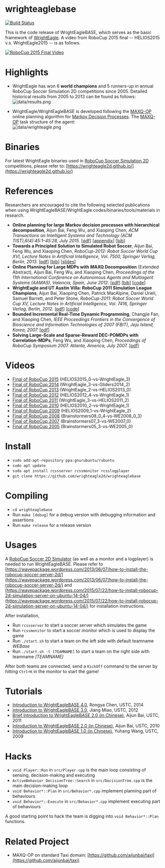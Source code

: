 # wrighteaglebase

[![Build Status](https://travis-ci.org/wrighteagle2d/wrighteaglebase.svg?branch=master)](https://travis-ci.org/wrighteagle2d/wrighteaglebase)

This is the code release of WrightEagleBASE, which serves as the basic framework of [WrightEagle](https://wrighteagle2d.github.io/).
A video from RoboCup 2015 final -- HELIOS2015 v.s. WrightEagle2015 -- is as follows.

[![RoboCup 2015 Final Video](data/robocup2015final.gif)](http://www.youtube.com/watch?v=Ptzv9NF9opM "RoboCup2015 Soccer Simulation 2D Final")

# Highlights

- WrightEagle has won 6 **world champions** and 5 runners-up in annual RoboCup Soccer Simulation 2D competitions since 2005. Detailed historical results from 2005 to 2013 can be found as follows:
  ![data/results.png](data/results.png "Historical Results")

- WrightEagle/WrightEagleBASE is developed following the [MAXQ-OP](https://github.com/aijunbai/taxi) online planning algorithm for [Markov Decision Processes](https://en.wikipedia.org/wiki/Markov_decision_process). The [MAXQ-OP](https://github.com/aijunbai/taxi) task structure of the agent:  
  ![data/wrighteagle.png](data/wrighteagle.png "MAXQ Task Graph")

# Binaries

For latest WrightEagle binaries used in [RoboCup Soccer Simulation 2D](https://en.wikipedia.org/wiki/RoboCup_2D_Soccer_Simulation_League) competitions, please refer to: [https://wrighteagle2d.github.io/](https://wrighteagle2d.github.io/)

# References

Researchers are encouraged to cite the following selected publications
when using WrightEagleBASE/WrightEagle codes/binaries/tools/materials in
research.

- **Online planning for large Markov decision processes with
  hierarchical decomposition**, Aijun Bai, Feng Wu, and Xiaoping
  Chen, _ACM Transactions on Intelligent Systems and Technology (ACM
  TIST),6(4):45:1–45:28, July 2015._
  \[[pdf](http://aijunbai.github.io/publications/TIST15-Bai.pdf)\]
  \[[appendix](http://aijunbai.github.io/publications/TIST15-Bai_app.pdf)\]
  \[[bib](http://aijunbai.github.io/publications/TIST15-Bai.bib)\]
- **Towards a Principled Solution to Simulated Robot Soccer**, Aijun
  Bai, Feng Wu, and Xiaoping Chen, _RoboCup-2012: Robot Soccer World Cup XVI, Lecture Notes in
  Artificial Intelligence, Vol. 7500, Springer Verlag, Berlin, 2013._
  \[[pdf](http://aijunbai.github.io/publications/LNAI12-Bai.pdf)\]
  \[[bib](http://aijunbai.github.io/publications/LNAI12-Bai.bib)\]
  \[[slides](http://aijunbai.github.io/slides/LNAI12-Bai_slides.pdf)\]
- **Online Planning for Large MDPs with MAXQ Decomposition** (Extended
  Abstract), Aijun Bai, Feng Wu, and Xiaoping Chen, _Proceedings of the 11th International Conference on Autonomous
  Agents and Multiagent Systems (AAMAS), Valencia, Spain, June 2012._
  \[[pdf](http://aijunbai.github.io/publications/AAMAS12-Bai.pdf)\]
  \[[bib](http://aijunbai.github.io/publications/AAMAS12-Bai.bib)\]
  \[[code](https://github.com/aijunbai/maxq-op)\]
- **WrightEagle and UT Austin Villa: RoboCup 2011 Simulation League
  Champions**, Aijun Bai, Xiaoping Chen, Patrick MacAlpine, Daniel
  Urieli, Samuel Barrett, and Peter Stone, _RoboCup-2011: Robot Soccer World Cup XV, Lecture Notes in
  Artificial Intelligence, Vol. 7416, Springer Verlag, Berlin, 2012._
  \[[pdf](http://aijunbai.github.io/publications/LNAI11-Bai.pdf)\]
  \[[code](https://github.com/wrighteagle2d/wrighteaglebase)\]
- **Bounded Incremental Real-Time Dynamic Programming**, Changjie Fan,
  and Xiaoping Chen, _IEEE Proceedings Frontiers in the Convergence of Bioscience and
  Information Technologies of 2007 (FBIT), Jeju Island, Korea, 2007._
  \[[pdf](http://ieeexplore.ieee.org/xpl/login.jsp?tp=&arnumber=4524180&url=http%3A%2F%2Fieeexplore.ieee.org%2Fxpls%2Fabs_all.jsp%3Farnumber%3D4524180)\]
- **Solving Large-Scale and Sparse-Reward DEC-POMDPs with
  Correlation-MDPs**, Feng Wu, and Xiaoping Chen, _Proceedings of
  RoboCup Symposium 2007. Atlanta, America, July 2007._
  \[[pdf](http://link.springer.com/chapter/10.1007%2F978-3-540-68847-1_18)\]

# Videos

- [Final of RoboCup 2015](https://www.youtube.com/watch?v=Ptzv9NF9opM) (HELIOS2015_0-vs-WrightEagle_3)
- [Final of RoboCup 2014](https://www.youtube.com/watch?v=kRIygFjlD_Q) (WrightEagle_3-vs-Gliders2014_2)
- [Final of RoboCup 2013](https://www.youtube.com/watch?v=BoWoIc4IrtI) (WrightEagle_2-vs-HELIOS2013_0)
- [Final of RoboCup 2012](https://www.youtube.com/watch?v=cDhSjSYPvdE) (HELIOS2012_4-vs-WrightEagle_1)
- [Final of RoboCup 2011](https://www.youtube.com/watch?v=leNDA5tzUfk) (WrightEagle_3-vs-HELIOS2011_2)
- [Final of RoboCup 2010](https://www.youtube.com/watch?v=BVWkndHk3AE) (HELIOS2010_2-vs-WrightEagle_1)
- [Final of RoboCup 2009](https://www.youtube.com/watch?v=Q18Wxs3Da-8&index=7&list=PL4BB027D8BB6A5EB3) (HELIOS2009_1-vs-WrightEagle_2)
- [Final of RoboCup 2008](https://www.youtube.com/watch?v=w1c_8TWX8dY) (Brainstormers08_0_4-vs-WE2008_0_3)
- [Final of RoboCup 2007](https://www.youtube.com/watch?v=ceDDg_l6_J0) (Brainstormers07_3-vs-WE2007_0)
- [Final of RoboCup 2005](https://www.youtube.com/watch?v=FiFj0HQXaGw) (Brainstormers05_3-vs-WE2005_0)

# Install

- `sudo add-apt-repository ppa:gnurubuntu/rubuntu`
- `sudo apt update`
- `sudo apt install rcssserver rcssmonitor rcsslogplayer`
- `git clone https://github.com/wrighteagle2d/wrighteaglebase`

# Compiling

- `cd wrighteaglebase`
- Run `make [debug]` for a debug version with debugging information and assertions
- Run `make release` for a release version

# Usages

A [RoboCup Soccer 2D Simulator](https://sourceforge.net/projects/sserver/files/) (as well as a monitor and a logplayer) is needed to run WrightEagleBASE. Please refer to [https://wavepackage.wordpress.com/2013/06/07/how-to-install-the-robocup-soccer-server-2d/](https://wavepackage.wordpress.com/2013/06/07/how-to-install-the-robocup-soccer-server-2d/) and [https://wavepackage.wordpress.com/2015/07/22/how-to-install-robocup-2d-simulation-server-on-ubuntu-14-04/](https://wavepackage.wordpress.com/2015/07/22/how-to-install-robocup-2d-simulation-server-on-ubuntu-14-04/) for installation instructions.

After installation,

- Run `rcssserver` to start a soccer server which simulates the game
- Run `rcssmonitor` to start a soccer monitor which is used to display the game
- Run `./start.sh` to start a team on the left side with default teamname _WEBase_
- Run `./start.sh -t [TEAMNAME]` to start a team on the right side with teamname _[TEAMNAME]_

After both teams are connected, send a `KickOff` command to the server by hitting `Ctrl+K` in the monitor to start the game!

# Tutorials

- [Introduction to WrightEagleBASE 4.0](http://wrighteagle2d.github.io/materials/14/Introduction-to-WrightEagle-Base.pdf), Rongya Chen, USTC, 2014
- [Introduction to WrightEagleBASE 3.0](http://wrighteagle2d.github.io/materials/12/Introduction-to-WrightEagle-Base.pdf), Jiang Miao, USTC, 2012
- [Brief Introduction to WrightEagleBASE 2.0 (in Chinese)](http://wrighteagle2d.github.io/materials/11/Brief-Introduction-to-WrightEagleBASE.pdf), Aijun Bai, USTC, 2011
- [Introduction to WrightEagleBASE 2.0 (in Chinese)](http://wrighteagle2d.github.io/materials/10/Introduction-to-WrightEagleBASE.pdf), Aijun Bai, USTC, 2010
- [Introduction to WrightEagleBASE 1.0 (in Chinese)](http://wrighteagle2d.github.io/materials/09/WE2009_Base.ppt), Yuhang Wang, USTC, 2009

# Hacks

- `void Player::Run` in `src/Player.cpp` is the main loop consisting of sensing, decision-making and executing
- `ActiveBehavior DecisionTree::Search` in `src/DecisionTree.cpp` is the main decision-making loop
- `void Behavior*::Plan` in `src/Behavior*.cpp` implement planning part of behaviours
- `void Behavior*::Execute` in `src/Behavior*.cpp` implement executing part of behaviours

A good starting point to hack the team is digging into `void Behavior*::Plan` functions.

# Related Project

- MAXQ-OP on standard Taxi domain: [https://github.com/aijunbai/taxi](https://github.com/aijunbai/taxi)
